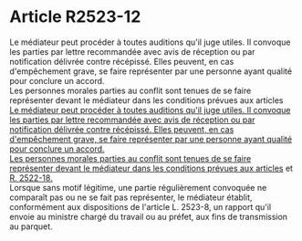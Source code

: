 # Article R2523-12

  
Le médiateur peut procéder à toutes auditions qu'il juge utiles. Il convoque les parties par lettre recommandée avec avis de réception ou par notification délivrée contre récépissé. Elles peuvent, en cas d'empêchement grave, se faire représenter par une personne ayant qualité pour conclure un accord.   
Les personnes morales parties au conflit sont tenues de se faire représenter devant le médiateur dans les conditions prévues aux articles [  
Le médiateur peut procéder à toutes auditions qu'il juge utiles. Il convoque les parties par lettre recommandée avec avis de réception ou par notification délivrée contre récépissé. Elles peuvent, en cas d'empêchement grave, se faire représenter par une personne ayant qualité pour conclure un accord.   
Les personnes morales parties au conflit sont tenues de se faire représenter devant le médiateur dans les conditions prévues aux articles][1] et [R. 2522-18.][2]   
Lorsque sans motif légitime, une partie régulièrement convoquée ne comparaît pas ou ne se fait pas représenter, le médiateur établit, conformément aux dispositions de l'article L. 2523-8, un rapport qu'il envoie au ministre chargé du travail ou au préfet, aux fins de transmission au parquet.

 [1]: /affichCodeArticle.do?cidTexte=LEGITEXT000006072050&idArticle=LEGIARTI000006902389&dateTexte=&categorieLien=cid
 [2]: /affichCodeArticle.do?cidTexte=LEGITEXT000006072050&idArticle=LEGIARTI000018486153&dateTexte=&categorieLien=cid